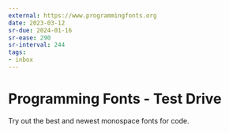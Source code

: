 ```yaml
---
external: https://www.programmingfonts.org
date: 2023-03-12
sr-due: 2024-01-16
sr-ease: 290
sr-interval: 244
tags:
- inbox
---
```


# Programming Fonts - Test Drive

Try out the best and newest monospace fonts for code.
